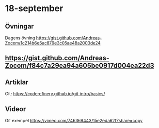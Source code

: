 # 18-september

## Övningar
Dagens övning https://gist.github.com/Andreas-Zocom/1c214b6e5ac879e3c05ae48a2003de24
## https://gist.github.com/Andreas-Zocom/f84c7a29ea94a605be0917d004ea22d3
## Artiklar

Git: https://coderefinery.github.io/git-intro/basics/

## Videor

Git exempel https://vimeo.com/746368443/15e2eda62f?share=copy
